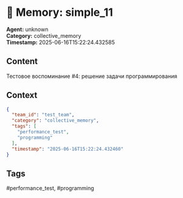 # 🧠 Memory: simple_11

**Agent:** unknown  
**Category:** collective_memory  
**Timestamp:** 2025-06-16T15:22:24.432585

## Content
Тестовое воспоминание #4: решение задачи программирования

## Context
```json
{
  "team_id": "test_team",
  "category": "collective_memory",
  "tags": [
    "performance_test",
    "programming"
  ],
  "timestamp": "2025-06-16T15:22:24.432460"
}
```

## Tags
#performance_test, #programming
